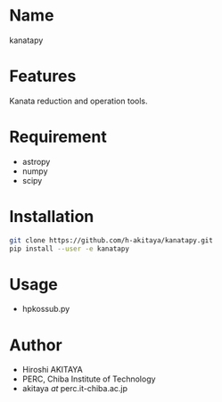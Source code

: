 # Name

kanatapy

# Features

Kanata reduction and operation tools.

# Requirement

* astropy
* numpy
* scipy

# Installation

```bash
git clone https://github.com/h-akitaya/kanatapy.git
pip install --user -e kanatapy
```
# Usage

* hpkossub.py

# Author

* Hiroshi AKITAYA
* PERC, Chiba Institute of Technology
* akitaya _at_ perc.it-chiba.ac.jp


